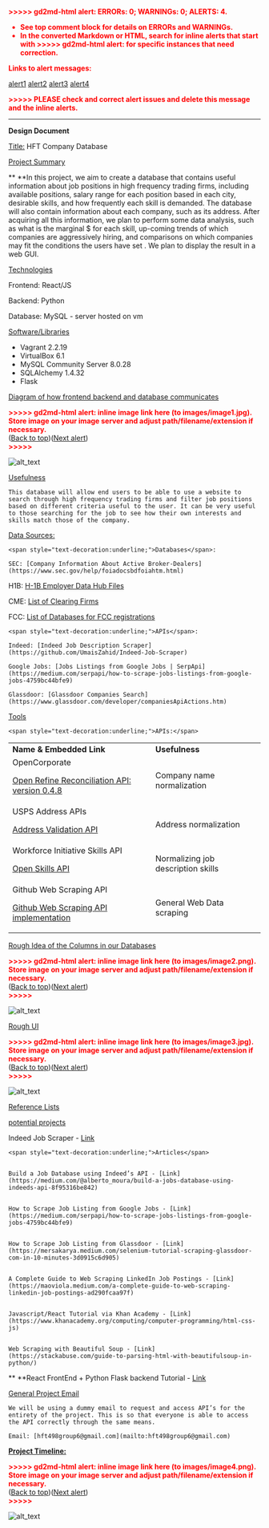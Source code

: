 <!-----

You have some errors, warnings, or alerts. If you are using reckless mode, turn it off to see inline alerts.
* ERRORs: 0
* WARNINGs: 0
* ALERTS: 4

Conversion time: 2.755 seconds.


Using this Markdown file:

1. Paste this output into your source file.
2. See the notes and action items below regarding this conversion run.
3. Check the rendered output (headings, lists, code blocks, tables) for proper
   formatting and use a linkchecker before you publish this page.

Conversion notes:

* Docs to Markdown version 1.0β33
* Sun Mar 27 2022 13:17:19 GMT-0700 (PDT)
* Source doc: Project Documentation
* Tables are currently converted to HTML tables.
* This document has images: check for >>>>>  gd2md-html alert:  inline image link in generated source and store images to your server. NOTE: Images in exported zip file from Google Docs may not appear in  the same order as they do in your doc. Please check the images!

----->


<p style="color: red; font-weight: bold">>>>>>  gd2md-html alert:  ERRORs: 0; WARNINGs: 0; ALERTS: 4.</p>
<ul style="color: red; font-weight: bold"><li>See top comment block for details on ERRORs and WARNINGs. <li>In the converted Markdown or HTML, search for inline alerts that start with >>>>>  gd2md-html alert:  for specific instances that need correction.</ul>

<p style="color: red; font-weight: bold">Links to alert messages:</p><a href="#gdcalert1">alert1</a>
<a href="#gdcalert2">alert2</a>
<a href="#gdcalert3">alert3</a>
<a href="#gdcalert4">alert4</a>

<p style="color: red; font-weight: bold">>>>>> PLEASE check and correct alert issues and delete this message and the inline alerts.<hr></p>


**Design Document**

<span style="text-decoration:underline;">Title:</span> HFT Company Database

<span style="text-decoration:underline;">Project Summary</span>

**	**In this project, we aim to create a database that contains useful information about job positions in high frequency trading firms, including available positions, salary range for each position based in each city, desirable skills, and how frequently each skill is demanded. The database will also contain information about each company, such as its address. After acquiring all this information, we plan to perform some data analysis, such as what is the marginal $ for each skill, up-coming trends of which companies are aggressively hiring, and comparisons on which companies may fit the conditions the users have set . We plan to display the result in a web GUI.

<span style="text-decoration:underline;">Technologies</span>

Frontend: React/JS

Backend: Python

Database: MySQL - server hosted on vm

<span style="text-decoration:underline;">Software/Libraries</span>



* Vagrant 2.2.19
* VirtualBox 6.1
* MySQL Community Server 8.0.28
* SQLAlchemy 1.4.32
* Flask

<span style="text-decoration:underline;">Diagram of how frontend backend and database communicates</span>



<p id="gdcalert1" ><span style="color: red; font-weight: bold">>>>>>  gd2md-html alert: inline image link here (to images/image1.jpg). Store image on your image server and adjust path/filename/extension if necessary. </span><br>(<a href="#">Back to top</a>)(<a href="#gdcalert2">Next alert</a>)<br><span style="color: red; font-weight: bold">>>>>> </span></p>


![alt_text](images/image1.jpg "image_tooltip")


<span style="text-decoration:underline;">Usefulness</span>

	This database will allow end users to be able to use a website to search through high frequency trading firms and filter job positions based on different criteria useful to the user. It can be very useful to those searching for the job to see how their own interests and skills match those of the company.

<span style="text-decoration:underline;">Data Sources:</span>

	<span style="text-decoration:underline;">Databases</span>:

	SEC: [Company Information About Active Broker-Dealers](https://www.sec.gov/help/foiadocsbdfoiahtm.html)

H1B: [H-1B Employer Data Hub Files](https://www.uscis.gov/tools/reports-and-studies/h-1b-employer-data-hub/h-1b-employer-data-hub-files) 

CME: [List of Clearing Firms](https://www.cmegroup.com/clearing/financial-and-regulatory-surveillance/clearing-firms.html)

FCC: [List of Databases for FCC registrations](https://www.fcc.gov/licensing-databases/search-fcc-databases)

	<span style="text-decoration:underline;">APIs</span>:

	Indeed: [Indeed Job Description Scraper](https://github.com/UmaisZahid/Indeed-Job-Scraper) 

	Google Jobs: [Jobs Listings from Google Jobs | SerpApi](https://medium.com/serpapi/how-to-scrape-jobs-listings-from-google-jobs-4759bc44bfe9) 

	Glassdoor: [Glassdoor Companies Search](https://www.glassdoor.com/developer/companiesApiActions.htm)

	

<span style="text-decoration:underline;">Tools</span>

	<span style="text-decoration:underline;">APIs:</span>


<table>
  <tr>
   <td><strong> Name & Embedded Link</strong>
   </td>
   <td><strong>Usefulness</strong>
   </td>
  </tr>
  <tr>
   <td>OpenCorporate
<p>
<a href="https://api.opencorporates.com/documentation/Open-Refine-Reconciliation-API">Open Refine Reconciliation API: version 0.4.8</a><span style="text-decoration:underline;"> </span>
   </td>
   <td>Company name normalization
   </td>
  </tr>
  <tr>
   <td>USPS Address APIs
<p>
<a href="https://www.usps.com/business/web-tools-apis/address-information-api.htm#_Toc39492052">Address Validation API</a> 
   </td>
   <td>Address normalization
   </td>
  </tr>
  <tr>
   <td>Workforce Initiative Skills API
<p>
<a href="https://github.com/workforce-data-initiative/skills-api/wiki/API-Overview?ref=public-apis#introduction">Open Skills API</a> 
   </td>
   <td>Normalizing job description skills
   </td>
  </tr>
  <tr>
   <td>Github Web Scraping API
<p>
<a href="https://github.com/configtheworld/web-scraping-jobs-api">Github Web Scraping API implementation</a>
   </td>
   <td>General Web Data scraping
   </td>
  </tr>
</table>


<span style="text-decoration:underline;">Rough Idea of the Columns in our Databases</span>



<p id="gdcalert2" ><span style="color: red; font-weight: bold">>>>>>  gd2md-html alert: inline image link here (to images/image2.png). Store image on your image server and adjust path/filename/extension if necessary. </span><br>(<a href="#">Back to top</a>)(<a href="#gdcalert3">Next alert</a>)<br><span style="color: red; font-weight: bold">>>>>> </span></p>


![alt_text](images/image2.png "image_tooltip")


<span style="text-decoration:underline;">Rough UI</span>



<p id="gdcalert3" ><span style="color: red; font-weight: bold">>>>>>  gd2md-html alert: inline image link here (to images/image3.jpg). Store image on your image server and adjust path/filename/extension if necessary. </span><br>(<a href="#">Back to top</a>)(<a href="#gdcalert4">Next alert</a>)<br><span style="color: red; font-weight: bold">>>>>> </span></p>


![alt_text](images/image3.jpg "image_tooltip")


<span style="text-decoration:underline;">Reference Lists</span>

<span style="text-decoration:underline;">potential projects </span>

Indeed Job Scraper - [Link](https://github.com/UmaisZahid/Indeed-Job-Scraper)


    <span style="text-decoration:underline;">Articles</span>


    Build a Job Database using Indeed’s API - [Link](https://medium.com/@alberto_moura/build-a-jobs-database-using-indeeds-api-8f95316be842)


    How to Scrape Job Listing from Google Jobs - [Link](https://medium.com/serpapi/how-to-scrape-jobs-listings-from-google-jobs-4759bc44bfe9)


    How to Scrape Job Listing from Glassdoor - [Link](https://mersakarya.medium.com/selenium-tutorial-scraping-glassdoor-com-in-10-minutes-3d0915c6d905)


    A Complete Guide to Web Scraping LinkedIn Job Postings - [Link](https://maoviola.medium.com/a-complete-guide-to-web-scraping-linkedin-job-postings-ad290fcaa97f)


    Javascript/React Tutorial via Khan Academy - [Link](https://www.khanacademy.org/computing/computer-programming/html-css-js)


    Web Scraping with Beautiful Soup - [Link](https://stackabuse.com/guide-to-parsing-html-with-beautifulsoup-in-python/)

**	**React FrontEnd +  Python Flask backend Tutorial - [Link ](https://www.youtube.com/watch?v=msEmUtYqVV0)

<span style="text-decoration:underline;">General Project Email</span>

	We will be using a dummy email to request and access API’s for the entirety of the project. This is so that everyone is able to access the API correctly through the same means.

	Email: [hft498group6@gmail.com](mailto:hft498group6@gmail.com)

**<span style="text-decoration:underline;">Project Timeline:</span>**



<p id="gdcalert4" ><span style="color: red; font-weight: bold">>>>>>  gd2md-html alert: inline image link here (to images/image4.png). Store image on your image server and adjust path/filename/extension if necessary. </span><br>(<a href="#">Back to top</a>)(<a href="#gdcalert5">Next alert</a>)<br><span style="color: red; font-weight: bold">>>>>> </span></p>


![alt_text](images/image4.png "image_tooltip")

